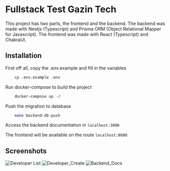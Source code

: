 
# Fullstack Test Gazin Tech

This project has two parts, the frontend and the backend. The backend was made with Nestjs (Typescript) and Prisma ORM (Object Relational Mapper for Javascript). The frontend was made with React (Typescript) and ChakraUI.











## Installation

First off all, copy the .env.example and fill in the variables

```bash
    cp .env.example .env
```

Run docker-compose to build the project

```bash
    docker-compose up -d
```

Push the migration to database

```bash
    make backend-db-push
```

Access the backend documentation in `localhost:3000`

The frontend will be available on the route `localhost:8080`
    
## Screenshots

![Developer List](https://github.com/jgelli/test-gazin-tech/assets/52708022/30f3e7e7-a86e-4731-8859-461a6230036e)
![Developer_Create](https://github.com/jgelli/test-gazin-tech/assets/52708022/bbb8635b-f4e3-4aa4-8ecf-bfb7b8fb6192)
![Backend_Docs](https://github.com/jgelli/test-gazin-tech/assets/52708022/8bfa4a27-ac62-4d68-9118-a47bc7452538)


